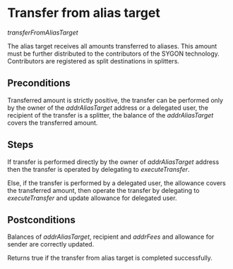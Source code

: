 # Transfer from alias target
<i>transferFromAliasTarget</i>

The alias target receives all amounts transferred to aliases. This amount must be further distributed to the contributors of the SYGON technology. Contributors are registered as split destinations in splitters.

## Preconditions
Transferred amount is strictly positive, the transfer can be performed only by the owner of the <i>addrAliasTarget</i> address or a delegated user,
the recipient of the transfer is a splitter, the balance of the <i>addrAliasTarget</i> covers the transferred amount.

## Steps
If transfer is performed directly by the owner of <i>addrAliasTarget</i> address then the transfer is operated by delegating to <i>executeTransfer</i>.

Else, if the transfer is performed by a delegated user, the allowance covers the transferred amount, then operate the transfer by 
delegating to <i>executeTransfer</i> and update allowance for delegated user.

## Postconditions
Balances of <i>addrAliasTarget</i>, recipient and <i>addrFees</i> and allowance for sender are correctly updated.

Returns true if the transfer from alias target is completed successfully.
